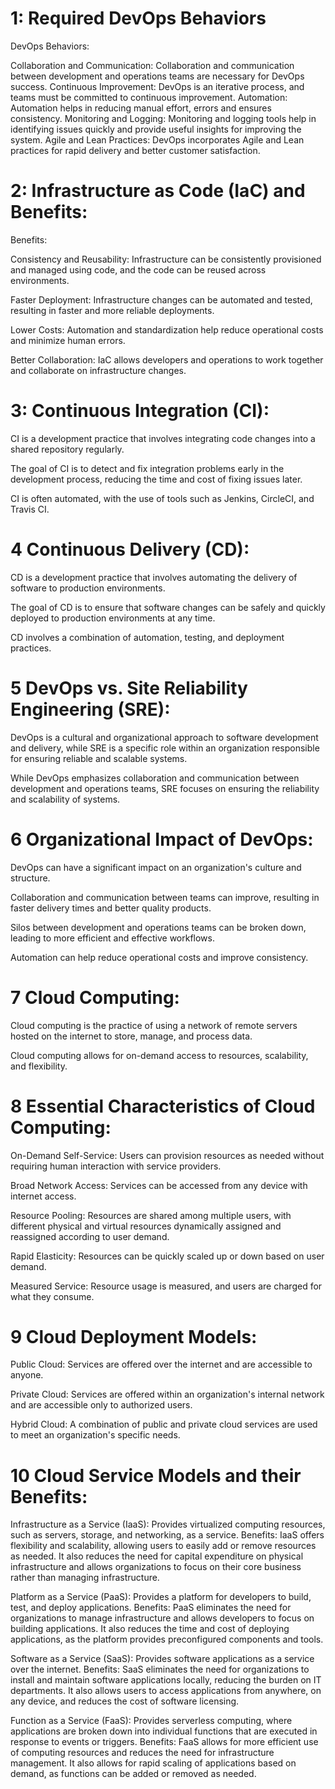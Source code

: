 # 1: Required DevOps Behaviors
DevOps Behaviors:

Collaboration and Communication: Collaboration and communication between development and operations teams are necessary for DevOps success.
Continuous Improvement: DevOps is an iterative process, and teams must be committed to continuous improvement.
Automation: Automation helps in reducing manual effort, errors and ensures consistency.
Monitoring and Logging: Monitoring and logging tools help in identifying issues quickly and provide useful insights for improving the system.
Agile and Lean Practices: DevOps incorporates Agile and Lean practices for rapid delivery and better customer satisfaction.


# 2: Infrastructure as Code (IaC) and Benefits:
Benefits:

Consistency and Reusability: Infrastructure can be consistently provisioned and managed using code, and the code can be reused across environments.

Faster Deployment: Infrastructure changes can be automated and tested, resulting in faster and more reliable deployments.

Lower Costs: Automation and standardization help reduce operational costs and minimize human errors.

Better Collaboration: IaC allows developers and operations to work together and collaborate on infrastructure changes.

# 3: Continuous Integration (CI):

CI is a development practice that involves integrating code changes into a shared repository regularly.

The goal of CI is to detect and fix integration problems early in the development process, reducing the time and cost of fixing issues later.

CI is often automated, with the use of tools such as Jenkins, CircleCI, and Travis CI.

# 4 Continuous Delivery (CD):


CD is a development practice that involves automating the delivery of software to production environments.

The goal of CD is to ensure that software changes can be safely and quickly deployed to production environments at any time.

CD involves a combination of automation, testing, and deployment practices.

# 5 DevOps vs. Site Reliability Engineering (SRE):

DevOps is a cultural and organizational approach to software development and delivery, while SRE is a specific role within an organization responsible for ensuring reliable and scalable systems.

While DevOps emphasizes collaboration and communication between development and operations teams, SRE focuses on ensuring the reliability and scalability of systems.

# 6 Organizational Impact of DevOps:
DevOps can have a significant impact on an organization's culture and structure.

Collaboration and communication between teams can improve, resulting in faster delivery times and better quality products.

Silos between development and operations teams can be broken down, leading to more efficient and effective workflows.

Automation can help reduce operational costs and improve consistency.

# 7 Cloud Computing:

Cloud computing is the practice of using a network of remote servers hosted on the internet to store, manage, and process data.

Cloud computing allows for on-demand access to resources, scalability, and flexibility.
# 8 Essential Characteristics of Cloud Computing:
On-Demand Self-Service: Users can provision resources as needed without requiring human interaction with service providers.

Broad Network Access: Services can be accessed from any device with internet access.

Resource Pooling: Resources are shared among multiple users, with different physical and virtual resources dynamically assigned and reassigned according to user demand.

Rapid Elasticity: Resources can be quickly scaled up or down based on user demand.

Measured Service: Resource usage is measured, and users are charged for what they consume.

# 9 Cloud Deployment Models:

Public Cloud: Services are offered over the internet and are accessible to anyone.

Private Cloud: Services are offered within an organization's internal network and are accessible only to authorized users.

Hybrid Cloud: A combination of public and private cloud services are used to meet an organization's specific needs.

# 10 Cloud Service Models and their Benefits:

Infrastructure as a Service (IaaS):
Provides virtualized computing resources, such as servers, storage, and networking, as a service.
Benefits: IaaS offers flexibility and scalability, allowing users to easily add or remove resources as needed. It also reduces the need for capital expenditure on physical infrastructure and allows organizations to focus on their core business rather than managing infrastructure.

Platform as a Service (PaaS):
Provides a platform for developers to build, test, and deploy applications.
Benefits: PaaS eliminates the need for organizations to manage infrastructure and allows developers to focus on building applications. It also reduces the time and cost of deploying applications, as the platform provides preconfigured components and tools.

Software as a Service (SaaS):
Provides software applications as a service over the internet.
Benefits: SaaS eliminates the need for organizations to install and maintain software applications locally, reducing the burden on IT departments. It also allows users to access applications from anywhere, on any device, and reduces the cost of software licensing.

Function as a Service (FaaS):
Provides serverless computing, where applications are broken down into individual functions that are executed in response to events or triggers.
Benefits: FaaS allows for more efficient use of computing resources and reduces the need for infrastructure management. It also allows for rapid scaling of applications based on demand, as functions can be added or removed as needed.

